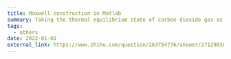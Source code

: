 ```yaml
---
title: Maxwell construction in Matlab
summary: Taking the thermal equilibrium state of carbon dioxide gas as an example to implement Maxwell construction in Matlab
tags:
  - others
date: 2022-01-01
external_link: https://www.zhihu.com/question/263754776/answer/2712903818
---
```

